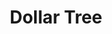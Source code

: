 ---
title: "Dollar Tree"
url: /bloomfield-hills/dollar-tree-south-opdyke-road/
shop: variety store
---